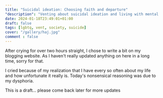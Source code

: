 ```yaml
---
title: "Suicidal ideation: Choosing faith and departure"
"description": "Venting about suicidal ideation and living with mental disorders."
date: 2024-01-18T23:49:01+01:00
draft: false
tags: [lgbtq, vent, society, suicide]
cover: "/gallery/haj.jpg"
comment : false
---
```


After crying for over two hours straight, I chose to write a bit on my blogging website. As I haven't really updated anything on here in a long time, sorry for that.

I cried because of my realization that I have every so often about my life and how unfortunate it really is. Today's nonsensical reasoning was due to my dysphoria.

This is a draft... please come back later for more updates